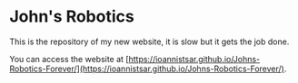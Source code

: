 # John's Robotics

This is the repository of my new website, it is slow but it gets the job done.

You can access the website at [https://ioannistsar.github.io/Johns-Robotics-Forever/](https://ioannistsar.github.io/Johns-Robotics-Forever/).
